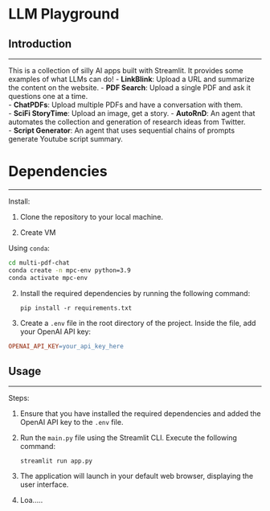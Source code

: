 # LLM Playground

## Introduction
------------
 This is a collection of silly AI apps built with Streamlit. It provides some examples of what LLMs can do!
    - **LinkBlink**: Upload a URL and summarize the content on the website.
    - **PDF Search**: Upload a single PDF and ask it questions one at a time.  
    - **ChatPDFs**: Upload multiple PDFs and have a conversation with them.  
    - **SciFi StoryTime**: Upload an image, get a story. 
    - **AutoRnD**: An agent that automates the collection and generation of research ideas from Twitter.  
    - **Script Generator**: An agent that uses sequential chains of prompts generate Youtube script summary. 



# Dependencies 
----------------------------
Install:

1. Clone the repository to your local machine.

2. Create VM


Using `conda`:
``` bash
cd multi-pdf-chat
conda create -n mpc-env python=3.9
conda activate mpc-env
```

2. Install the required dependencies by running the following command:
   ```
   pip install -r requirements.txt
   ```

3. Create a `.env` file in the root directory of the project. Inside the file, add your OpenAI API key:

```makefile
OPENAI_API_KEY=your_api_key_here
```

## Usage
-----
Steps:

1. Ensure that you have installed the required dependencies and added the OpenAI API key to the `.env` file.

2. Run the `main.py` file using the Streamlit CLI. Execute the following command:
   ```
   streamlit run app.py
   ```

3. The application will launch in your default web browser, displaying the user interface.

4. Loa.....

